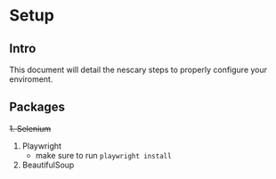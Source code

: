 # Setup

## Intro

This document will detail the nescary steps to properly configure your enviroment.

## Packages

~~1. Selenium~~

1. Playwright
    - make sure to run `playwright install`
1. BeautifulSoup
